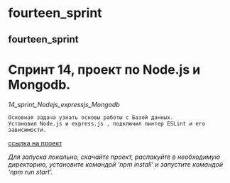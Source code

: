 # fourteen_sprint
## fourteen_sprint

# Спринт 14, проект по Node.js и Mongodb.

*14_sprint_Nodejs_expressjs_Mongodb*

    Основная задача узнать основы работы с Базой данных.
    Установил Node.js и express.js , подключил линтер ESLint и его зависимости.



[ссылка на проект](https://github.com/ospas312/fourteen_sprint)

*Для запуска локально, скачайте проект, распакуйте в необходимую директорию, установите командой 'npm install' и запустите командой 'npm run start'.*
